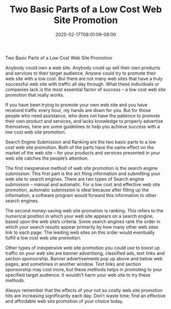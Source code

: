 ﻿---
title: "Two Basic Parts of a Low Cost Web Site Promotion"
date: 2025-02-17T08:01:09-08:00
description: "Articles-Marketing Tips for Web Success"
featured_image: "/images/Articles-Marketing.jpg"
tags: ["Articles Marketing"]
---

Two Basic Parts of a Low Cost Web Site Promotion 


Anybody could own a web site. Anybody could up sell their own products and services to their target audience. Anyone could try to promote their web site with a low cost. But there are not many web sites that have a truly successful web site with traffic all day through. What these individuals or companies lack is the most essential factor of success – a low cost web site promotion that really works.

If you have been trying to promote your own web site and you have received traffic every hour, my hands are down for you. But for those people who need assistance, who does not have the patience to promote their own product and services, and lacks knowledge to properly advertise themselves, here are some guidelines to help you achieve success with a low cost web site promotion.

Search Engine Submission and Ranking are the two basic parts to a low cost web site promotion. Both of the parts have the same effect on the market of the web site – for your products and services presented in your web site catches the people’s attention. 

The first inexpensive method of web site promotion is the search engine submission. This first part is the act filing information and submitting your web site to search engines. There are two types of Search engine submission – manual and automatic. For a low cost and effective web site promotion, automatic submission is ideal because after filling up the information, a software program would forward this information to other search engines.

The second money-saving web site promotion is ranking.  This refers to the numerical position in which your web site appears on a search engine, based upon the web site’s criteria. Some search engines rank the order in which your search results appear primarily by how many other web sites link to each page. The leading web sites on this order would eventually fulfill a low cost web site promotion. 

Other types of inexpensive web site promotion you could use to boost up traffic on your web site are banner advertising, classified ads, text links and section sponsorship. Banner advertisements pop up above and below web pages, and sometimes in another window. Text links and section sponsorship may cost more, but these methods helps in promoting to your specified target audience. It wouldn’t harm your web site to try these methods. 

Always remember that the effects of your not so costly web site promotion hits are increasing significantly each day.  Don’t waste time; find an effective and affordable web site promotion of your choice today.

